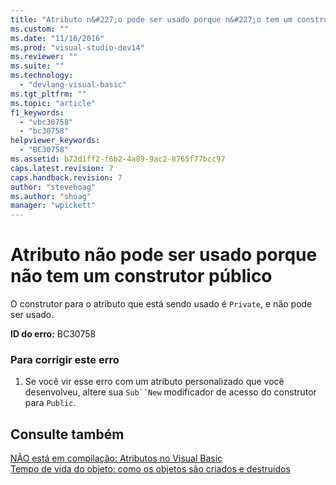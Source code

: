 ```yaml
---
title: "Atributo n&#227;o pode ser usado porque n&#227;o tem um construtor p&#250;blico | Microsoft Docs"
ms.custom: ""
ms.date: "11/16/2016"
ms.prod: "visual-studio-dev14"
ms.reviewer: ""
ms.suite: ""
ms.technology: 
  - "devlang-visual-basic"
ms.tgt_pltfrm: ""
ms.topic: "article"
f1_keywords: 
  - "vbc30758"
  - "bc30758"
helpviewer_keywords: 
  - "BC30758"
ms.assetid: b72d1ff2-f6b2-4a89-9ac2-8765f77bcc97
caps.latest.revision: 7
caps.handback.revision: 7
author: "stevehoag"
ms.author: "shoag"
manager: "wpickett"
---
```

# Atributo n&#227;o pode ser usado porque n&#227;o tem um construtor p&#250;blico
O construtor para o atributo que está sendo usado é `Private`, e não pode ser usado.  
  
 **ID do erro:** BC30758  
  
### Para corrigir este erro  
  
1.  Se você vir esse erro com um atributo personalizado que você desenvolveu, altere sua `Sub``New` modificador de acesso do construtor para `Public`.  
  
## Consulte também  
 [NÃO está em compilação: Atributos no Visual Basic](http://msdn.microsoft.com/pt-br/620bfc0e-4582-4c8b-8432-ebc5c3dccc22)   
 [Tempo de vida do objeto: como os objetos são criados e destruídos](../../visual-basic/programming-guide/language-features/objects-and-classes/object-lifetime-how-objects-are-created-and-destroyed.md)